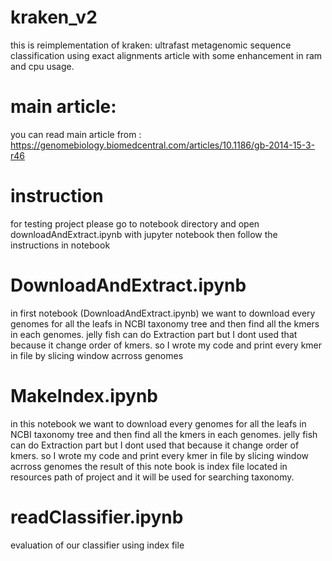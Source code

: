 # kraken_v2
this is reimplementation of 
kraken: ultrafast metagenomic sequence classification using exact alignments article with some enhancement in ram and cpu usage.
# main article:
you can read main article from : 
https://genomebiology.biomedcentral.com/articles/10.1186/gb-2014-15-3-r46
# instruction 
for testing project
please go to notebook directory and open downloadAndExtract.ipynb with jupyter notebook then follow the instructions in notebook
# DownloadAndExtract.ipynb
in first notebook (DownloadAndExtract.ipynb) we want to download every genomes for all the leafs in NCBI taxonomy tree and then find all the kmers in each genomes. jelly fish can do Extraction part but I dont used that because it change order of kmers. so I wrote my code and print every kmer in file by slicing window acrross genomes 
# MakeIndex.ipynb
 in this notebook we want to download every genomes for all the leafs in NCBI taxonomy tree and then find all the kmers in each genomes. jelly fish can do Extraction part but I dont used that because it change order of kmers. so I wrote my code and print every kmer in file by slicing window acrross genomes 
the result of this note book is index file located in resources path of project and it will be used for searching taxonomy.
# readClassifier.ipynb
evaluation of our classifier using index file
